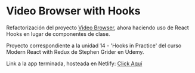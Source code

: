 # Video Browser with Hooks

Refactorización del proyecto [Video Browser](https://github.com/galedesma/video-browser.git), ahora haciendo uso de React Hooks en lugar de componentes de clase.

Proyecto correspondiente a la unidad 14 - 'Hooks in Practice' del curso Modern React with Redux de Stephen Grider en Udemy.

Link a la app terminada, hosteada en Netlify: [Click Aquí](https://galedesma-videobrowser.netlify.app)
